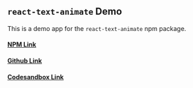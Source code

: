 ## `react-text-animate` Demo

This is a demo app for the `react-text-animate` npm package.

#### [NPM Link](https://www.npmjs.com/package/react-text-animate)

#### [Github Link](https://github.com/mwaqar29/react-text-animate/)

#### [Codesandbox Link](https://codesandbox.io/p/sandbox/old-react-text-animate-demo-4mrhxr)
